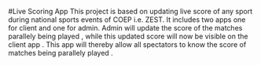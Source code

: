 #Live Scoring App
This project is based on updating live score of any sport during national sports events of COEP i.e. ZEST. It includes two apps one for client and one for admin. Admin will update the score of the matches parallely being played , while this updated score will now be visible on the client app . This app will thereby allow all spectators to know the score of matches being parallely played . 
